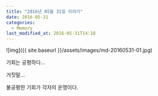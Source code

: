 ```yaml
---
title: "2016년 05월 31일 이야기"
date: 2016-05-31
categories:
  - Memory
last_modified_at: 2016-05-31T14:18
---
```


![img]({{ site.baseurl }}/assets/images/md-20160531-01.jpg)

기회는 공평하다... 

거짓말... 

불공평한 기회가 각자의 운명이다.